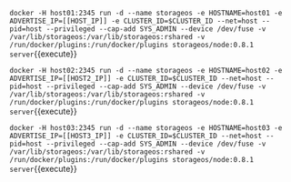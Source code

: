 `docker -H host01:2345 run -d --name storageos -e HOSTNAME=host01 -e ADVERTISE_IP=[[HOST_IP]] -e CLUSTER_ID=$CLUSTER_ID --net=host --pid=host --privileged --cap-add SYS_ADMIN --device /dev/fuse -v /var/lib/storageos:/var/lib/storageos:rshared -v /run/docker/plugins:/run/docker/plugins storageos/node:0.8.1 server`{{execute}}

`docker -H host02:2345 run -d --name storageos -e HOSTNAME=host02 -e ADVERTISE_IP=[[HOST2_IP]] -e CLUSTER_ID=$CLUSTER_ID --net=host --pid=host --privileged --cap-add SYS_ADMIN --device /dev/fuse -v /var/lib/storageos:/var/lib/storageos:rshared -v /run/docker/plugins:/run/docker/plugins storageos/node:0.8.1 server`{{execute}}

`docker -H host03:2345 run -d --name storageos -e HOSTNAME=host03 -e ADVERTISE_IP=[[HOST3_IP]] -e CLUSTER_ID=$CLUSTER_ID --net=host --pid=host --privileged --cap-add SYS_ADMIN --device /dev/fuse -v /var/lib/storageos:/var/lib/storageos:rshared -v /run/docker/plugins:/run/docker/plugins storageos/node:0.8.1 server`{{execute}}
